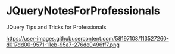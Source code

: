 # JQueryNotesForProfessionals
JQuery Tips and Tricks for Professionals

https://user-images.githubusercontent.com/58197108/113527260-d017dd00-9571-11eb-95a7-276de0496ff7.png
